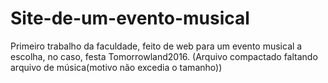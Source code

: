 # Site-de-um-evento-musical
Primeiro trabalho da faculdade, feito de web para um evento musical a escolha, no caso, festa Tomorrowland2016.
(Arquivo compactado faltando arquivo de música(motivo não excedia o tamanho))
